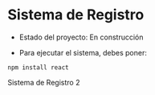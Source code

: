 <h1>Sistema de Registro</h1>

- Estado del proyecto: En construcción

- Para ejecutar el sistema, debes poner:

```npm install react```

Sistema de Registro 2
